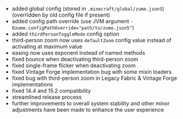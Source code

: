 - added global config (stored in `.minecraft/global/zume.json5`) (overridden by old config file if present)
- added config path override (use JVM argument `-Dzume.configPathOverride="path/to/zume.json5"`)
- added `thirdPersonToggleMode` config option
- third-person zoom now uses `defaultZoom` config value instead of activating at maximum value
- easing now uses exponent instead of named methods
- fixed bounce when deactivating third-person zoom
- fixed single-frame flicker when deactivating zoom
- fixed Vintage Forge implementation bug with some mixin loaders
- fixed bug with third-person zoom in Legacy Fabric & Vintage Forge implementations
- fixed 14.4 and 15.2 compatibility
- streamlined release process
- further improvements to overall system stability and other minor adjustments have been made to enhance the user experience